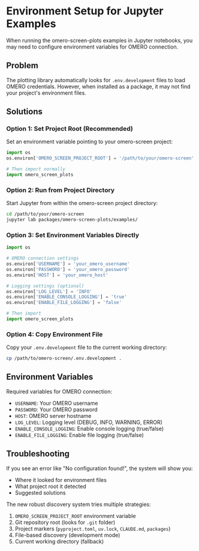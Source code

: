 # Environment Setup for Jupyter Examples

When running the omero-screen-plots examples in Jupyter notebooks, you may need to configure environment variables for OMERO connection.

## Problem

The plotting library automatically looks for `.env.development` files to load OMERO credentials. However, when installed as a package, it may not find your project's environment files.

## Solutions

### Option 1: Set Project Root (Recommended)

Set an environment variable pointing to your omero-screen project:

```python
import os
os.environ['OMERO_SCREEN_PROJECT_ROOT'] = '/path/to/your/omero-screen'

# Then import normally
import omero_screen_plots
```

### Option 2: Run from Project Directory

Start Jupyter from within the omero-screen project directory:

```bash
cd /path/to/your/omero-screen
jupyter lab packages/omero-screen-plots/examples/
```

### Option 3: Set Environment Variables Directly

```python
import os

# OMERO connection settings
os.environ['USERNAME'] = 'your_omero_username'
os.environ['PASSWORD'] = 'your_omero_password'
os.environ['HOST'] = 'your_omero_host'

# Logging settings (optional)
os.environ['LOG_LEVEL'] = 'INFO'
os.environ['ENABLE_CONSOLE_LOGGING'] = 'true'
os.environ['ENABLE_FILE_LOGGING'] = 'false'

# Then import
import omero_screen_plots
```

### Option 4: Copy Environment File

Copy your `.env.development` file to the current working directory:

```bash
cp /path/to/omero-screen/.env.development .
```

## Environment Variables

Required variables for OMERO connection:
- `USERNAME`: Your OMERO username
- `PASSWORD`: Your OMERO password
- `HOST`: OMERO server hostname
- `LOG_LEVEL`: Logging level (DEBUG, INFO, WARNING, ERROR)
- `ENABLE_CONSOLE_LOGGING`: Enable console logging (true/false)
- `ENABLE_FILE_LOGGING`: Enable file logging (true/false)

## Troubleshooting

If you see an error like "No configuration found!", the system will show you:
- Where it looked for environment files
- What project root it detected
- Suggested solutions

The new robust discovery system tries multiple strategies:
1. `OMERO_SCREEN_PROJECT_ROOT` environment variable
2. Git repository root (looks for `.git` folder)
3. Project markers (`pyproject.toml`, `uv.lock`, `CLAUDE.md`, `packages`)
4. File-based discovery (development mode)
5. Current working directory (fallback)
